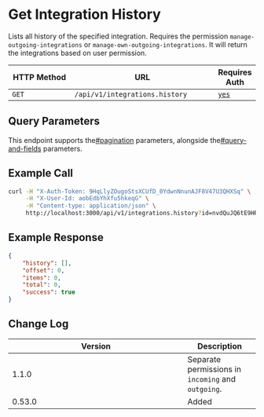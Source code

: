 # Get Integration History

Lists all history of the specified integration. Requires the permission `manage-outgoing-integrations` or `manage-own-outgoing-integrations`. It will return the integrations based on user permission.

<table><thead><tr><th width="163">HTTP Method</th><th width="324">URL</th><th>Requires Auth</th></tr></thead><tbody><tr><td><code>GET</code></td><td><code>/api/v1/integrations.history</code></td><td><a href="../../authentication-endpoints/"><code>yes</code></a></td></tr></tbody></table>

## Query Parameters

This endpoint supports the[#pagination](../../../#pagination "mention") parameters, alongside the[#query-and-fields](../../../#query-and-fields "mention") parameters.

## Example Call

```bash
curl -H "X-Auth-Token: 9HqLlyZOugoStsXCUfD_0YdwnNnunAJF8V47U3QHXSq" \
     -H "X-User-Id: aobEdbYhXfu5hkeqG" \
     -H "Content-type: application/json" \
     http://localhost:3000/api/v1/integrations.history?id=nvdQuJQ6tE9HRFBzd
```

## Example Response

```json
{
    "history": [],
    "offset": 0,
    "items": 0,
    "total": 0,
    "success": true
}
```

## Change Log

<table><thead><tr><th width="341">Version</th><th>Description</th></tr></thead><tbody><tr><td>1.1.0</td><td>Separate permissions in <code>incoming</code> and <code>outgoing</code>.</td></tr><tr><td>0.53.0</td><td>Added</td></tr></tbody></table>
